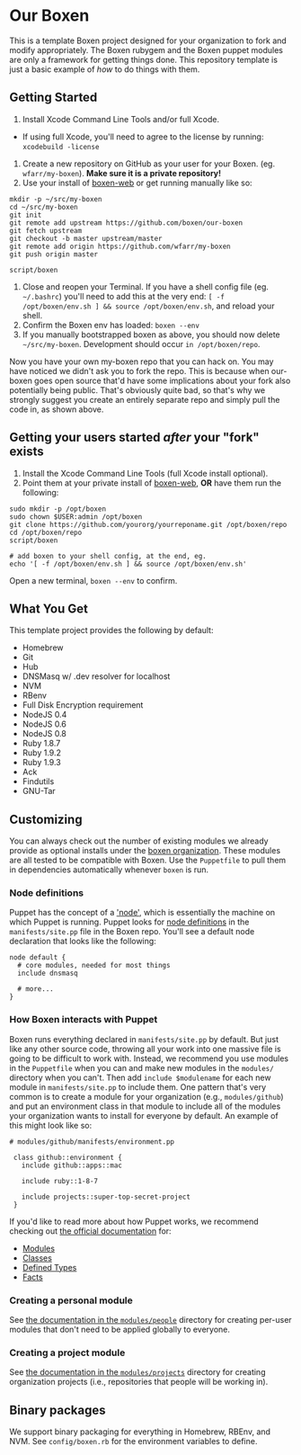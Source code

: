 # Our Boxen

This is a template Boxen project designed for your organization to fork and
modify appropriately.
The Boxen rubygem and the Boxen puppet modules are only a framework for getting
things done.
This repository template is just a basic example of _how_ to do things with them.

## Getting Started

1. Install Xcode Command Line Tools and/or full Xcode.
  * If using full Xcode, you'll need to agree to the license by running: `xcodebuild -license`
1. Create a new repository on GitHub as your user for your Boxen. (eg.
`wfarr/my-boxen`). **Make sure it is a private repository!**
1. Use your install of [boxen-web](https://github.com/boxen/boxen-web) or get running manually like so:
  ```
  mkdir -p ~/src/my-boxen
  cd ~/src/my-boxen
  git init
  git remote add upstream https://github.com/boxen/our-boxen
  git fetch upstream
  git checkout -b master upstream/master
  git remote add origin https://github.com/wfarr/my-boxen
  git push origin master
  
  script/boxen
  ```
1. Close and reopen your Terminal. If you have a shell config file
(eg. `~/.bashrc`) you'll need to add this at the very end:
`[ -f /opt/boxen/env.sh ] && source /opt/boxen/env.sh`, and reload
your shell.
1. Confirm the Boxen env has loaded: `boxen --env`
1. If you manually bootstrapped boxen as above, you should now
delete `~/src/my-boxen`. Development should occur `in /opt/boxen/repo`.

Now you have your own my-boxen repo that you can hack on.
You may have noticed we didn't ask you to fork the repo.
This is because when our-boxen goes open source that'd have some
implications about your fork also potentially being public.
That's obviously quite bad, so that's why we strongly suggest you
create an entirely separate repo and simply pull the code in, as shown above.

## Getting your users started _after_ your "fork" exists

1. Install the Xcode Command Line Tools (full Xcode install optional).
1. Point them at your private install of [boxen-web](https://github.com/boxen/boxen-web), **OR** have them run the following:

```
sudo mkdir -p /opt/boxen
sudo chown $USER:admin /opt/boxen
git clone https://github.com/yourorg/yourreponame.git /opt/boxen/repo
cd /opt/boxen/repo
script/boxen

# add boxen to your shell config, at the end, eg.
echo '[ -f /opt/boxen/env.sh ] && source /opt/boxen/env.sh'
```

Open a new terminal, `boxen --env` to confirm.

## What You Get

This template project provides the following by default:

* Homebrew
* Git
* Hub
* DNSMasq w/ .dev resolver for localhost
* NVM
* RBenv
* Full Disk Encryption requirement
* NodeJS 0.4
* NodeJS 0.6
* NodeJS 0.8
* Ruby 1.8.7
* Ruby 1.9.2
* Ruby 1.9.3
* Ack
* Findutils
* GNU-Tar

## Customizing

You can always check out the number of existing modules we already
provide as optional installs under the
[boxen organization](https://github.com/boxen). These modules are all
tested to be compatible with Boxen. Use the `Puppetfile` to pull them
in dependencies automatically whenever `boxen` is run. 

### Node definitions

Puppet has the concept of a 
['node'](http://docs.puppetlabs.com/references/glossary.html#agent), 
which is essentially the machine on which Puppet is running. Puppet looks for 
[node definitions](http://docs.puppetlabs.com/learning/agent_master_basic.html#node-definitions) 
in the `manifests/site.pp` file in the Boxen repo. You'll see a default node 
declaration that looks like the following:

``` puppet
node default {
  # core modules, needed for most things
  include dnsmasq

  # more...
}
```

### How Boxen interacts with Puppet

Boxen runs everything declared in `manifests/site.pp` by default. 
But just like any other source code, throwing all your work into one massive 
file is going to be difficult to work with. Instead, we recommend you 
use modules in the `Puppetfile` when you can and make new modules 
in the `modules/` directory when you can't. Then add `include $modulename` 
for each new module in `manifests/site.pp` to include them. 
One pattern that's very common is to create a module for your organization 
(e.g., `modules/github`) and put an environment class in that module 
to include all of the modules your organization wants to install for 
everyone by default. An example of this might look like so:

``` puppet
# modules/github/manifests/environment.pp

 class github::environment {
   include github::apps::mac

   include ruby::1-8-7

   include projects::super-top-secret-project
 }
 ```

 If you'd like to read more about how Puppet works, we recommend 
 checking out [the official documentation](http://docs.puppetlabs.com/) 
 for:

 * [Modules](http://docs.puppetlabs.com/learning/modules1.html#modules)
 * [Classes](http://docs.puppetlabs.com/learning/modules1.html#classes)
 * [Defined Types](http://docs.puppetlabs.com/learning/definedtypes.html)
 * [Facts](http://docs.puppetlabs.com/guides/custom_facts.html)

### Creating a personal module

See [the documentation in the 
`modules/people`](modules/people/README.md)
directory for creating per-user modules that don't need to be applied
globally to everyone.

### Creating a project module

See [the documentation in the
`modules/projects`](modules/projects/README.md)
directory for creating organization projects (i.e., repositories that people
will be working in).

## Binary packages

We support binary packaging for everything in Homebrew, RBEnv, and NVM.
See `config/boxen.rb` for the environment variables to define.
